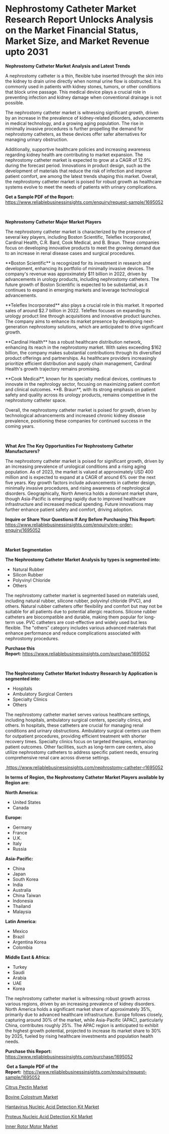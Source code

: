 <p><h1>Nephrostomy Catheter Market Research Report Unlocks Analysis on the Market Financial Status, Market Size, and Market Revenue upto 2031</h1></p><p><strong>Nephrostomy Catheter Market Analysis and Latest Trends</strong></p>
<p><p>A nephrostomy catheter is a thin, flexible tube inserted through the skin into the kidney to drain urine directly when normal urine flow is obstructed. It is commonly used in patients with kidney stones, tumors, or other conditions that block urine passage. This medical device plays a crucial role in preventing infection and kidney damage when conventional drainage is not possible.</p><p>The nephrostomy catheter market is witnessing significant growth, driven by an increase in the prevalence of kidney-related disorders, advancements in medical technology, and a growing aging population. The rise in minimally invasive procedures is further propelling the demand for nephrostomy catheters, as these devices offer safer alternatives for managing urinary obstruction.</p><p>Additionally, supportive healthcare policies and increasing awareness regarding kidney health are contributing to market expansion. The nephrostomy catheter market is expected to grow at a CAGR of 12.9% during the forecast period. Innovations in product design, such as the development of materials that reduce the risk of infection and improve patient comfort, are among the latest trends shaping this market. Overall, the nephrostomy catheter market is poised for robust growth as healthcare systems evolve to meet the needs of patients with urinary complications.</p></p>
<p><strong>Get a Sample PDF of the Report:&nbsp;</strong> <a href="https://www.reliablebusinessinsights.com/enquiry/request-sample/1695052?utm_campaign=96&utm_medium=2&utm_source=Github&utm_content=ia&utm_term=18102024&utm_id=nephrostomy-catheter">https://www.reliablebusinessinsights.com/enquiry/request-sample/1695052</a></p>
<p>&nbsp;</p>
<p><strong>Nephrostomy Catheter Major Market Players</strong></p>
<p><p>The nephrostomy catheter market is characterized by the presence of several key players, including Boston Scientific, Teleflex Incorporated, Cardinal Health, C.R. Bard, Cook Medical, and B. Braun. These companies focus on developing innovative products to meet the growing demand due to an increase in renal disease cases and surgical procedures.</p><p>**Boston Scientific** is recognized for its investment in research and development, enhancing its portfolio of minimally invasive devices. The company's revenue was approximately $11 billion in 2022, driven by advancements in urology products, including nephrostomy catheters. The future growth of Boston Scientific is expected to be substantial, as it continues to expand in emerging markets and leverage technological advancements.</p><p>**Teleflex Incorporated** also plays a crucial role in this market. It reported sales of around $2.7 billion in 2022. Teleflex focuses on expanding its urology product line through acquisitions and innovative product launches. The company aims to enhance its market presence by developing next-generation nephrostomy solutions, which are anticipated to drive significant growth.</p><p>**Cardinal Health** has a robust healthcare distribution network, enhancing its reach in the nephrostomy market. With sales exceeding $162 billion, the company makes substantial contributions through its diversified product offerings and partnerships. As healthcare providers increasingly prioritize efficient distribution and supply chain management, Cardinal Health's growth trajectory remains promising.</p><p>**Cook Medical**, known for its specialty medical devices, continues to innovate in the nephrology sector, focusing on maximizing patient comfort and clinical outcomes. **B. Braun**, with its strong emphasis on patient safety and quality across its urology products, remains competitive in the nephrostomy catheter space.</p><p>Overall, the nephrostomy catheter market is poised for growth, driven by technological advancements and increased chronic kidney disease prevalence, positioning these companies for continued success in the coming years.</p></p>
<p>&nbsp;</p>
<p><strong>What Are The Key Opportunities For Nephrostomy Catheter Manufacturers?</strong></p>
<p><p>The nephrostomy catheter market is poised for significant growth, driven by an increasing prevalence of urological conditions and a rising aging population. As of 2023, the market is valued at approximately USD 400 million and is expected to expand at a CAGR of around 6% over the next five years. Key growth factors include advancements in catheter design, minimally invasive procedures, and rising awareness of nephrological disorders. Geographically, North America holds a dominant market share, though Asia-Pacific is emerging rapidly due to improved healthcare infrastructure and increased medical spending. Future innovations may further enhance patient safety and comfort, driving adoption.</p></p>
<p><strong>Inquire or Share Your Questions If Any Before Purchasing This Report:</strong> <a href="https://www.reliablebusinessinsights.com/enquiry/pre-order-enquiry/1695052?utm_campaign=96&utm_medium=2&utm_source=Github&utm_content=ia&utm_term=18102024&utm_id=nephrostomy-catheter">https://www.reliablebusinessinsights.com/enquiry/pre-order-enquiry/1695052</a></p>
<p>&nbsp;</p>
<p><strong>Market Segmentation</strong></p>
<p><strong>The Nephrostomy Catheter Market Analysis by types is segmented into:</strong></p>
<p><ul><li>Natural Rubber</li><li>Silicon Rubber</li><li>Polyvinyl Chloride</li><li>Others</li></ul></p>
<p><p>The nephrostomy catheter market is segmented based on materials used, including natural rubber, silicone rubber, polyvinyl chloride (PVC), and others. Natural rubber catheters offer flexibility and comfort but may not be suitable for all patients due to potential allergic reactions. Silicone rubber catheters are biocompatible and durable, making them popular for long-term use. PVC catheters are cost-effective and widely used but less flexible. The "others" category includes various advanced materials that enhance performance and reduce complications associated with nephrostomy procedures.</p></p>
<p><strong>Purchase this Report:&nbsp;</strong><a href="https://www.reliablebusinessinsights.com/purchase/1695052?utm_campaign=96&utm_medium=2&utm_source=Github&utm_content=ia&utm_term=18102024&utm_id=nephrostomy-catheter">https://www.reliablebusinessinsights.com/purchase/1695052</a></p>
<p>&nbsp;</p>
<p><strong>The Nephrostomy Catheter Market Industry Research by Application is segmented into:</strong></p>
<p><ul><li>Hospitals</li><li>Ambulatory Surgical Centers</li><li>Specialty Clinics</li><li>Others</li></ul></p>
<p><p>The nephrostomy catheter market serves various healthcare settings, including hospitals, ambulatory surgical centers, specialty clinics, and others. In hospitals, these catheters are crucial for managing renal conditions and urinary obstructions. Ambulatory surgical centers use them for outpatient procedures, providing efficient treatment with shorter recovery times. Specialty clinics focus on targeted therapies, enhancing patient outcomes. Other facilities, such as long-term care centers, also utilize nephrostomy catheters to address specific patient needs, ensuring comprehensive renal care across diverse settings.</p></p>
<p><a href="https://www.reliablebusinessinsights.com/nephrostomy-catheter-r1695052?utm_campaign=96&utm_medium=2&utm_source=Github&utm_content=ia&utm_term=18102024&utm_id=nephrostomy-catheter">&nbsp;https://www.reliablebusinessinsights.com/nephrostomy-catheter-r1695052</a></p>
<p><strong>In terms of Region, the Nephrostomy Catheter Market Players available by Region are:</strong></p>
<p>
    <p> <strong> North America: </strong>
        <ul>
            <li>United States</li>
            <li>Canada</li>
        </ul>
        </p> 
    <p> <strong> Europe: </strong>
        <ul>
            <li>Germany</li>
            <li>France</li>
            <li>U.K.</li>
            <li>Italy</li>
            <li>Russia</li>
        </ul>
        </p> 
    <p> <strong> Asia-Pacific: </strong>
        <ul>
            <li>China</li>
            <li>Japan</li>
            <li>South Korea</li>
            <li>India</li>
            <li>Australia</li>
            <li>China Taiwan</li>
            <li>Indonesia</li>
            <li>Thailand</li>
            <li>Malaysia</li>
        </ul>
        </p> 
    <p> <strong> Latin America: </strong>
        <ul>
            <li>Mexico</li>
            <li>Brazil</li>
            <li>Argentina Korea</li>
            <li>Colombia</li>
        </ul>
        </p> 
    <p> <strong> Middle East & Africa: </strong>
        <ul>
            <li>Turkey</li>
            <li>Saudi</li>
            <li>Arabia</li>
            <li>UAE</li>
            <li>Korea</li>
        </ul>
    </p>
    </p>
<p><p>The nephrostomy catheter market is witnessing robust growth across various regions, driven by an increasing prevalence of kidney disorders. North America holds a significant market share of approximately 35%, primarily due to advanced healthcare infrastructure. Europe follows closely, capturing around 30% of the market, while Asia-Pacific (APAC), particularly China, contributes roughly 25%. The APAC region is anticipated to exhibit the highest growth potential, projected to increase its market share to 30% by 2025, fueled by rising healthcare investments and population health needs.</p></p>
<p><strong>Purchase this Report: </strong><a href="https://www.reliablebusinessinsights.com/purchase/1695052?utm_campaign=96&utm_medium=2&utm_source=Github&utm_content=ia&utm_term=18102024&utm_id=nephrostomy-catheter">https://www.reliablebusinessinsights.com/purchase/1695052</a></p>
<p>&nbsp;<strong>Get a Sample PDF of the Report:&nbsp;&nbsp;</strong><a href="https://www.reliablebusinessinsights.com/enquiry/request-sample/1695052?utm_campaign=96&utm_medium=2&utm_source=Github&utm_content=ia&utm_term=18102024&utm_id=nephrostomy-catheter">https://www.reliablebusinessinsights.com/enquiry/request-sample/1695052</a></p>
<p><strong></strong></p>
<p><p><a href="https://www.linkedin.com/pulse/global-citrus-pectin-market-trends-analysis-future-growth-g2upe?utm_campaign=96&utm_medium=2&utm_source=Github&utm_content=ia&utm_term=18102024&utm_id=nephrostomy-catheter">Citrus Pectin Market</a></p><p><a href="https://www.linkedin.com/pulse/unveiling-market-trends-global-bovine-colostrum-growth-regional-xpdqe?utm_campaign=96&utm_medium=2&utm_source=Github&utm_content=ia&utm_term=18102024&utm_id=nephrostomy-catheter">Bovine Colostrum Market</a></p><p><a href="https://github.com/tomasa8xtkvotaw/Market-Research-Report-List-1/blob/main/hantavirus-nucleic-acid-detection-kit-market.md?utm_campaign=96&utm_medium=2&utm_source=Github&utm_content=ia&utm_term=18102024&utm_id=nephrostomy-catheter">Hantavirus Nucleic Acid Detection Kit Market</a></p><p><a href="https://github.com/bramarquesw0f/Market-Research-Report-List-1/blob/main/proteus-nucleic-acid-detection-kit-market.md?utm_campaign=96&utm_medium=2&utm_source=Github&utm_content=ia&utm_term=18102024&utm_id=nephrostomy-catheter">Proteus Nucleic Acid Detection Kit Market</a></p><p><a href="https://issuu.com/reportprime-2/docs/inner-rotor-motor-market-size-2030._6152bc9ce34b21?utm_campaign=96&utm_medium=2&utm_source=Github&utm_content=ia&utm_term=18102024&utm_id=nephrostomy-catheter">Inner Rotor Motor Market</a></p></p>